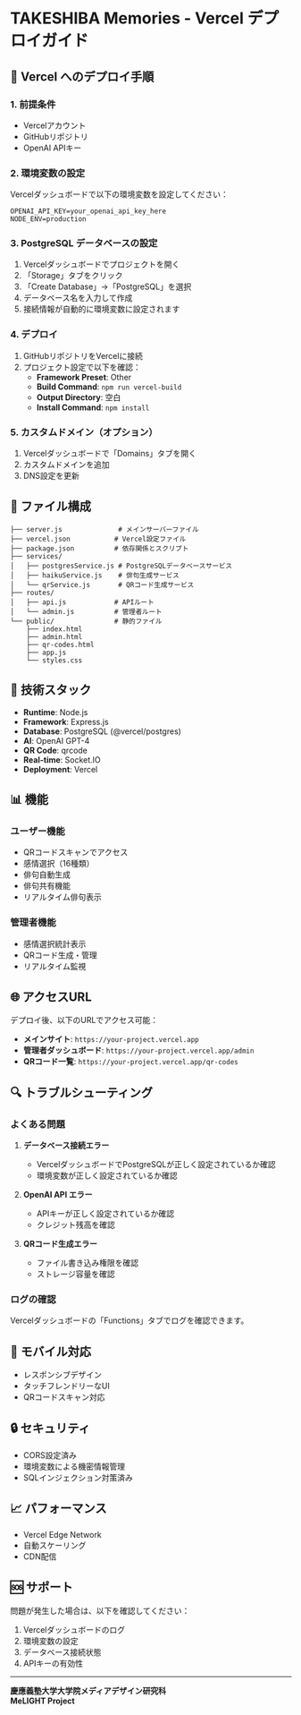 # TAKESHIBA Memories - Vercel デプロイガイド

## 🚀 Vercel へのデプロイ手順

### 1. 前提条件
- Vercelアカウント
- GitHubリポジトリ
- OpenAI APIキー

### 2. 環境変数の設定

Vercelダッシュボードで以下の環境変数を設定してください：

```
OPENAI_API_KEY=your_openai_api_key_here
NODE_ENV=production
```

### 3. PostgreSQL データベースの設定

1. Vercelダッシュボードでプロジェクトを開く
2. 「Storage」タブをクリック
3. 「Create Database」→「PostgreSQL」を選択
4. データベース名を入力して作成
5. 接続情報が自動的に環境変数に設定されます

### 4. デプロイ

1. GitHubリポジトリをVercelに接続
2. プロジェクト設定で以下を確認：
   - **Framework Preset**: Other
   - **Build Command**: `npm run vercel-build`
   - **Output Directory**: 空白
   - **Install Command**: `npm install`

### 5. カスタムドメイン（オプション）

1. Vercelダッシュボードで「Domains」タブを開く
2. カスタムドメインを追加
3. DNS設定を更新

## 📁 ファイル構成

```
├── server.js              # メインサーバーファイル
├── vercel.json           # Vercel設定ファイル
├── package.json          # 依存関係とスクリプト
├── services/
│   ├── postgresService.js # PostgreSQLデータベースサービス
│   ├── haikuService.js    # 俳句生成サービス
│   └── qrService.js       # QRコード生成サービス
├── routes/
│   ├── api.js            # APIルート
│   └── admin.js          # 管理者ルート
└── public/               # 静的ファイル
    ├── index.html
    ├── admin.html
    ├── qr-codes.html
    ├── app.js
    └── styles.css
```

## 🔧 技術スタック

- **Runtime**: Node.js
- **Framework**: Express.js
- **Database**: PostgreSQL (@vercel/postgres)
- **AI**: OpenAI GPT-4
- **QR Code**: qrcode
- **Real-time**: Socket.IO
- **Deployment**: Vercel

## 📊 機能

### ユーザー機能
- QRコードスキャンでアクセス
- 感情選択（16種類）
- 俳句自動生成
- 俳句共有機能
- リアルタイム俳句表示

### 管理者機能
- 感情選択統計表示
- QRコード生成・管理
- リアルタイム監視

## 🌐 アクセスURL

デプロイ後、以下のURLでアクセス可能：

- **メインサイト**: `https://your-project.vercel.app`
- **管理者ダッシュボード**: `https://your-project.vercel.app/admin`
- **QRコード一覧**: `https://your-project.vercel.app/qr-codes`

## 🔍 トラブルシューティング

### よくある問題

1. **データベース接続エラー**
   - VercelダッシュボードでPostgreSQLが正しく設定されているか確認
   - 環境変数が正しく設定されているか確認

2. **OpenAI API エラー**
   - APIキーが正しく設定されているか確認
   - クレジット残高を確認

3. **QRコード生成エラー**
   - ファイル書き込み権限を確認
   - ストレージ容量を確認

### ログの確認

Vercelダッシュボードの「Functions」タブでログを確認できます。

## 📱 モバイル対応

- レスポンシブデザイン
- タッチフレンドリーなUI
- QRコードスキャン対応

## 🔒 セキュリティ

- CORS設定済み
- 環境変数による機密情報管理
- SQLインジェクション対策済み

## 📈 パフォーマンス

- Vercel Edge Network
- 自動スケーリング
- CDN配信

## 🆘 サポート

問題が発生した場合は、以下を確認してください：

1. Vercelダッシュボードのログ
2. 環境変数の設定
3. データベース接続状態
4. APIキーの有効性

---

**慶應義塾大学大学院メディアデザイン研究科**  
**MeLIGHT Project**
